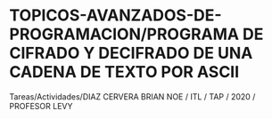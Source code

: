 # TOPICOS-AVANZADOS-DE-PROGRAMACION/PROGRAMA DE CIFRADO Y DECIFRADO DE UNA CADENA DE TEXTO POR ASCII
Tareas/Actividades/DIAZ CERVERA BRIAN NOE / ITL / TAP / 2020 / PROFESOR LEVY

